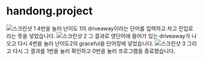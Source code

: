 # handong.project
![스크린샷 1](https://github.com/kohj2/handong.project/assets/143462297/6106c334-708b-460e-bc15-c9f53c6a8a7e)
4번을 눌러 난이도 1의 driveaway이라는 단어를 입력하고 차고 진입로라는 뜻을 넣었습니다.
![스크린샷 2](https://github.com/kohj2/handong.project/assets/143462297/9cef080f-2452-44c5-bdb2-b775ac1b6166)
그 결과로 영단어에 들어가 있는 driveaway가 나오고 다시 4번을 눌러 난이도2의 graceful을 단어장에 넣었습니다.
![스크린샷 3](https://github.com/kohj2/handong.project/assets/143462297/a1e1e337-6e79-43a9-bc92-5c5fc9a25b23)
그리고 다시 그 결과를 1번을 눌러 확인하고 0번을 눌러 프로그램을 종료했습니다.
